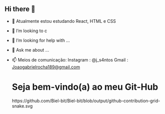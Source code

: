 ## Hi there 👋


- 🌱 Atualmente estou estudando React, HTML e CSS
- 👯 I’m looking to c
- 🤔 I’m looking for help with ...
- 💬 Ask me about ...
- 📫 Meios de comunicação: Instagram : @j_s4ntos
                       Gmail : Joaogabrielrocha189@gmail.com

  <h1>Seja bem-vindo(a) ao meu Git-Hub</h1>
     https://github.com/Biel-bit/Biel-bit/blob/output/github-contribution-grid-snake.svg

<img>
